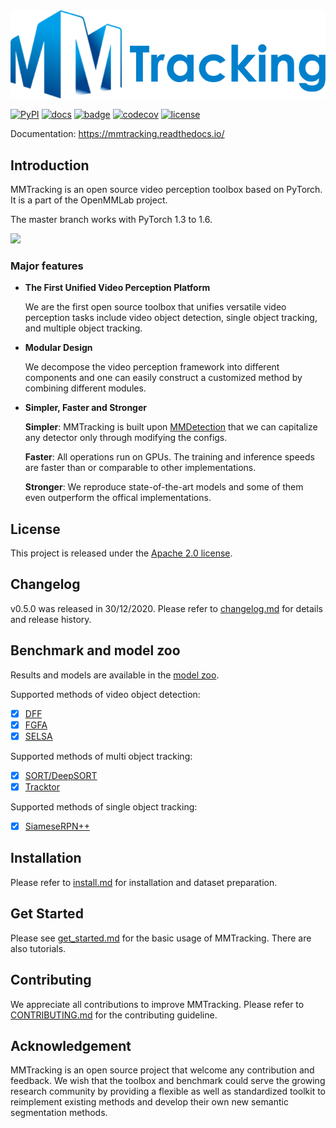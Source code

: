 <div align="center">
  <img src="resources/mmtrack-logo.png" width="600"/>
</div>

[![PyPI](https://img.shields.io/pypi/v/mmtracking)](https://pypi.org/project/mmtracking)
[![docs](https://img.shields.io/badge/docs-latest-blue)](https://mmtracking.readthedocs.io/en/latest/)
[![badge](https://github.com/open-mmlab/mmtracking/workflows/build/badge.svg)](https://github.com/open-mmlab/mmtracking/actions)
[![codecov](https://codecov.io/gh/open-mmlab/mmtracking/branch/master/graph/badge.svg)](https://codecov.io/gh/open-mmlab/mmtracking)
[![license](https://img.shields.io/github/license/open-mmlab/mmtracking.svg)](https://github.com/open-mmlab/mmtracking/blob/master/LICENSE)

Documentation: https://mmtracking.readthedocs.io/

## Introduction

MMTracking is an open source video perception toolbox based on PyTorch.
It is a part of the OpenMMLab project.

The master branch works with PyTorch 1.3 to 1.6.

<div align="left">
  <img src="https://user-images.githubusercontent.com/24663779/103333191-f9732980-4aa7-11eb-9c25-218d74318518.gif"/>
</div>

### Major features

- **The First Unified Video Perception Platform**

  We are the first open source toolbox that unifies versatile video perception tasks include video object detection, single object tracking, and multiple object tracking.

- **Modular Design**

  We decompose the video perception framework into different components and one can easily construct a customized method by combining different modules.

- **Simpler, Faster and Stronger**

  **Simpler**: MMTracking is built upon [MMDetection](https://github.com/open-mmlab/mmdetection) that we can capitalize any detector only through modifying the configs.

  **Faster**: All operations run on GPUs. The training and inference speeds are faster than or comparable to other implementations.

  **Stronger**: We reproduce state-of-the-art models and some of them even outperform the offical implementations.


## License

This project is released under the [Apache 2.0 license](LICENSE).


## Changelog

v0.5.0 was released in 30/12/2020.
Please refer to [changelog.md](docs/changelog.md) for details and release history.

## Benchmark and model zoo

Results and models are available in the [model zoo](docs/model_zoo.md).

Supported methods of video object detection:

- [x] [DFF](configs/vid/dff)
- [x] [FGFA](configs/vid/fgfa)
- [x] [SELSA](configs/vid/selsa)

Supported methods of multi object tracking:

- [x] [SORT/DeepSORT](configs/mot/deepsort)
- [x] [Tracktor](configs/mot/tracktor)

Supported methods of single object tracking:

- [x] [SiameseRPN++](configs/sot/siamese_rpn)

## Installation

Please refer to [install.md](docs/install.md) for installation and dataset preparation.

## Get Started

Please see [get_started.md](docs/get_started.md) for the basic usage of MMTracking.
There are also tutorials.


## Contributing

We appreciate all contributions to improve MMTracking. Please refer to [CONTRIBUTING.md](.github/CONTRIBUTING.md) for the contributing guideline.

## Acknowledgement

MMTracking is an open source project that welcome any contribution and feedback.
We wish that the toolbox and benchmark could serve the growing research
community by providing a flexible as well as standardized toolkit to reimplement existing methods
and develop their own new semantic segmentation methods.
